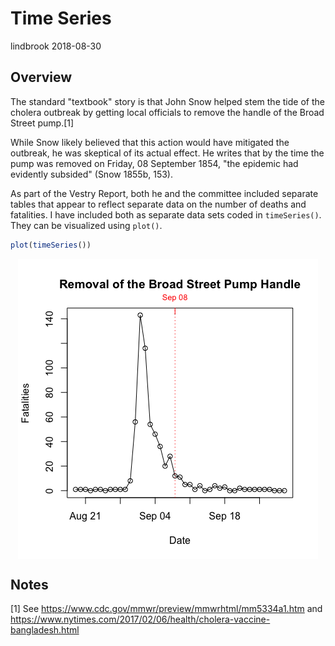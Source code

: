 Time Series
================
lindbrook
2018-08-30

Overview
--------

The standard "textbook" story is that John Snow helped stem the tide of the cholera outbreak by getting local officials to remove the handle of the Broad Street pump.[1]

While Snow likely believed that this action would have mitigated the outbreak, he was skeptical of its actual effect. He writes that by the time the pump was removed on Friday, 08 September 1854, "the epidemic had evidently subsided" (Snow 1855b, 153).

As part of the Vestry Report, both he and the committee included separate tables that appear to reflect separate data on the number of deaths and fatalities. I have included both as separate data sets coded in `timeSeries()`. They can be visualized using `plot()`.

``` r
plot(timeSeries())
```

<img src="time.series_files/figure-markdown_github/unnamed-chunk-2-1.png" style="display: block; margin: auto;" />

Notes
-----

[1] See <https://www.cdc.gov/mmwr/preview/mmwrhtml/mm5334a1.htm> and <https://www.nytimes.com/2017/02/06/health/cholera-vaccine-bangladesh.html>
